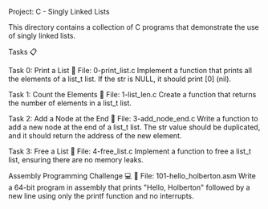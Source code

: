 Project: C - Singly Linked Lists


This directory contains a collection of C programs that demonstrate the use of singly linked lists.

Tasks 📋

Task 0: Print a List
📄 File: 0-print_list.c
Implement a function that prints all the elements of a list_t list. If the str is NULL, it should print [0] (nil).


Task 1: Count the Elements
📄 File: 1-list_len.c
Create a function that returns the number of elements in a list_t list.

Task 2: Add a Node at the End
📄 File: 3-add_node_end.c
Write a function to add a new node at the end of a list_t list. The str value should be duplicated, and it should return the address of the new element.

Task 3: Free a List
📄 File: 4-free_list.c
Implement a function to free a list_t list, ensuring there are no memory leaks.


Assembly Programming Challenge 💻
📄 File: 101-hello_holberton.asm
Write a 64-bit program in assembly that prints "Hello, Holberton" followed by a new line using only the printf function and no interrupts.
